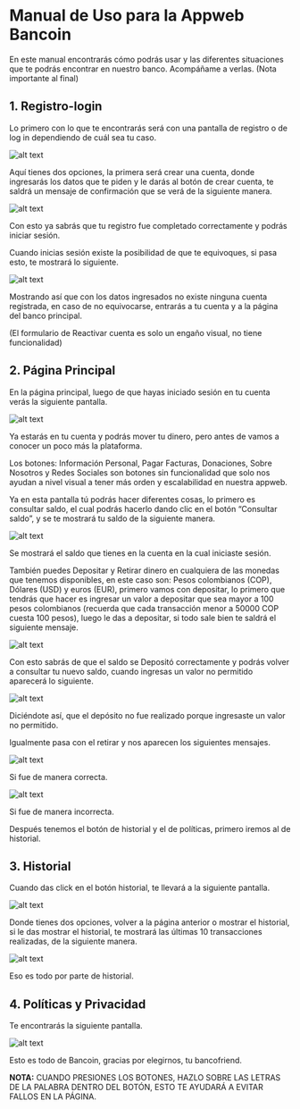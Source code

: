 # Manual de Uso para la Appweb Bancoin

En este manual encontrarás cómo podrás usar y las diferentes situaciones que te podrás encontrar en nuestro banco. Acompáñame a verlas. (Nota importante al final)

## 1. Registro-login

Lo primero con lo que te encontrarás será con una pantalla de registro o de log in dependiendo de cuál sea tu caso.

![alt text](https://raw.githubusercontent.com/jmc929/Tecnicas-main/main/resources/img/imagen_0.png)

Aquí tienes dos opciones, la primera será crear una cuenta, donde ingresarás los datos que te piden y le darás al botón de crear cuenta, te saldrá un mensaje de confirmación que se verá de la siguiente manera.

![alt text](https://raw.githubusercontent.com/jmc929/Tecnicas-main/main/resources/img/imagen_1.png)

Con esto ya sabrás que tu registro fue completado correctamente y podrás iniciar sesión.

Cuando inicias sesión existe la posibilidad de que te equivoques, si pasa esto, te mostrará lo siguiente.

![alt text](https://raw.githubusercontent.com/jmc929/Tecnicas-main/main/resources/img/imagen_2.png)


Mostrando así que con los datos ingresados no existe ninguna cuenta registrada, en caso de no equivocarse, entrarás a tu cuenta y a la página del banco principal.

(El formulario de Reactivar cuenta es solo un engaño visual, no tiene funcionalidad)

## 2. Página Principal

En la página principal, luego de que hayas iniciado sesión en tu cuenta verás la siguiente pantalla.

![alt text](https://raw.githubusercontent.com/jmc929/Tecnicas-main/main/resources/img/imagen_3.png)


Ya estarás en tu cuenta y podrás mover tu dinero, pero antes de vamos a conocer un poco más la plataforma.

Los botones: Información Personal, Pagar Facturas, Donaciones, Sobre Nosotros y Redes Sociales son botones sin funcionalidad que solo nos ayudan a nivel visual a tener más orden y escalabilidad en nuestra appweb.

Ya en esta pantalla tú podrás hacer diferentes cosas, lo primero es consultar saldo, el cual podrás hacerlo dando clic en el botón “Consultar saldo”, y se te mostrará tu saldo de la siguiente manera.

![alt text](https://raw.githubusercontent.com/jmc929/Tecnicas-main/main/resources/img/imagen_4.png)


Se mostrará el saldo que tienes en la cuenta en la cual iniciaste sesión.

También puedes Depositar y Retirar dinero en cualquiera de las monedas que tenemos disponibles, en este caso son: Pesos colombianos (COP), Dólares (USD) y euros (EUR), primero vamos con depositar, lo primero que tendrás que hacer es ingresar un valor a depositar que sea mayor a 100 pesos colombianos (recuerda que cada transacción menor a 50000 COP cuesta 100 pesos), luego le das a depositar, si todo sale bien te saldrá el siguiente mensaje.

![alt text](https://raw.githubusercontent.com/jmc929/Tecnicas-main/main/resources/img/imagen_5.png)


Con esto sabrás de que el saldo se Depositó correctamente y podrás volver a consultar tu nuevo saldo, cuando ingresas un valor no permitido aparecerá lo siguiente.

![alt text](https://raw.githubusercontent.com/jmc929/Tecnicas-main/main/resources/img/imagen_6.png)


Diciéndote así, que el depósito no fue realizado porque ingresaste un valor no permitido.

Igualmente pasa con el retirar y nos aparecen los siguientes mensajes.

![alt text](https://raw.githubusercontent.com/jmc929/Tecnicas-main/main/resources/img/imagen_7.png)

Si fue de manera correcta.

![alt text](https://raw.githubusercontent.com/jmc929/Tecnicas-main/main/resources/img/imagen_8.png)

Si fue de manera incorrecta.

Después tenemos el botón de historial y el de políticas, primero iremos al de historial.

## 3. Historial

Cuando das click en el botón historial, te llevará a la siguiente pantalla.

![alt text](https://raw.githubusercontent.com/jmc929/Tecnicas-main/main/resources/img/imagen_9.png)


Donde tienes dos opciones, volver a la página anterior o mostrar el historial, si le das mostrar el historial, te mostrará las últimas 10 transacciones realizadas, de la siguiente manera.

![alt text](https://raw.githubusercontent.com/jmc929/Tecnicas-main/main/resources/img/imagen_10.png)


Eso es todo por parte de historial.

## 4. Políticas y Privacidad

Te encontrarás la siguiente pantalla.

![alt text](https://raw.githubusercontent.com/jmc929/Tecnicas-main/main/resources/img/imagen_11.png)


Esto es todo de Bancoin, gracias por elegirnos, tu bancofriend.

**NOTA:** CUANDO PRESIONES LOS BOTONES, HAZLO SOBRE LAS LETRAS DE LA PALABRA DENTRO DEL BOTÓN, ESTO TE AYUDARÁ A EVITAR FALLOS EN LA PÁGINA.
